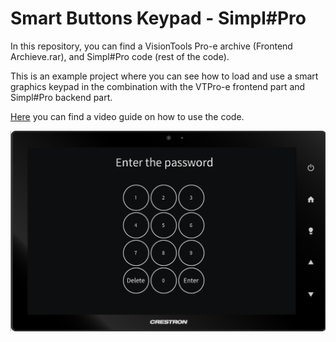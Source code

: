 # Smart Buttons Keypad - Simpl#Pro
 
In this repository, you can find a VisionTools Pro-e archive (Frontend Archieve.rar), and Simpl#Pro code (rest of the code).

This is an example project where you can see how to load and use a smart graphics keypad in the combination with the VTPro-e frontend part and Simpl#Pro backend part.

<a href="https://www.youtube.com/playlist?list=PLDqjVupddtYoJJJt8uV9gSnU9nUN6c_fS" target="_blank">Here</a> you can find a video guide on how to use the code.

<p align="center">
  <img src="./img/Enter%20the%20password.png" width="800px" align="center" alt="Crestron VTPro-e Final UI"></img>
</p>
